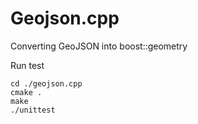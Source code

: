 # Geojson.cpp

Converting GeoJSON into boost::geometry

Run test

```
cd ./geojson.cpp 
cmake .
make
./unittest
```